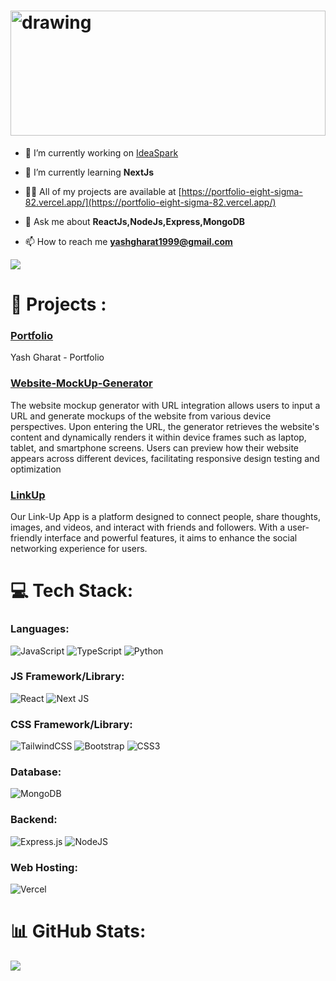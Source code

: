 # <img src="https://res.cloudinary.com/dpz01giqq/image/upload/v1710220918/bg_or6czo.png" alt="drawing" style="width:100%;height:200px "/>


- 🔭 I’m currently working on [IdeaSpark](https://github.com/Yash8452/Idea-spark)

- 🌱 I’m currently learning **NextJs**

- 👨‍💻 All of my projects are available at [https://portfolio-eight-sigma-82.vercel.app/](https://portfolio-eight-sigma-82.vercel.app/)

- 💬 Ask me about **ReactJs,NodeJs,Express,MongoDB**

- 📫 How to reach me **yashgharat1999@gmail.com**




![](https://quotes-github-readme.vercel.app/api?type=horizontal&theme=radical)


# 🚧 Projects :

### [Portfolio](https://github.com/Yash8452/Portfolio)
Yash Gharat  - Portfolio 

### [Website-MockUp-Generator](https://github.com/Yash8452/Website-MockUp-Generator)
The website mockup generator with URL integration allows users to input a URL and generate mockups of the website from various device perspectives. Upon entering the URL, the generator retrieves the website's content and dynamically renders it within device frames such as laptop, tablet, and smartphone screens. Users can preview how their website appears across different devices, facilitating responsive design testing and optimization

### [LinkUp](https://github.com/Yash8452/LinkUp)
Our Link-Up App is a platform designed to connect people, share thoughts, images, and videos, and interact with friends and followers. With a user-friendly interface and powerful features, it aims to enhance the social networking experience for users.


# 💻 Tech Stack:

### Languages: 

![JavaScript](https://img.shields.io/badge/javascript-%23323330.svg?style=for-the-badge&logo=javascript&logoColor=%23F7DF1E) 
![TypeScript](https://img.shields.io/badge/typescript-%23007ACC.svg?style=for-the-badge&logo=typescript&logoColor=white) 
![Python](https://img.shields.io/badge/python-3670A0?style=for-the-badge&logo=python&logoColor=ffdd54)

### JS Framework/Library:
![React](https://img.shields.io/badge/react-%2320232a.svg?style=for-the-badge&logo=react&logoColor=%2361DAFB)
![Next JS](https://img.shields.io/badge/Next-black?style=for-the-badge&logo=next.js&logoColor=white) 

### CSS Framework/Library:
![TailwindCSS](https://img.shields.io/badge/tailwindcss-%2338B2AC.svg?style=for-the-badge&logo=tailwind-css&logoColor=white)
![Bootstrap](https://img.shields.io/badge/bootstrap-%238511FA.svg?style=for-the-badge&logo=bootstrap&logoColor=white)
![CSS3](https://img.shields.io/badge/css3-%231572B6.svg?style=for-the-badge&logo=css3&logoColor=white)

### Database:
![MongoDB](https://img.shields.io/badge/MongoDB-%234ea94b.svg?style=for-the-badge&logo=mongodb&logoColor=white)

### Backend:
![Express.js](https://img.shields.io/badge/express.js-%23404d59.svg?style=for-the-badge&logo=express&logoColor=%2361DAFB) 
![NodeJS](https://img.shields.io/badge/node.js-6DA55F?style=for-the-badge&logo=node.js&logoColor=white) 

### Web Hosting:
![Vercel](https://img.shields.io/badge/vercel-%23000000.svg?style=for-the-badge&logo=vercel&logoColor=white)

# 📊 GitHub Stats:
![](https://github-readme-streak-stats.herokuapp.com/?user=Yash8452&theme=vision-friendly-dark&hide_border=false)<br/>







<!-- Proudly created with GPRM ( https://gprm.itsvg.in ) -->
